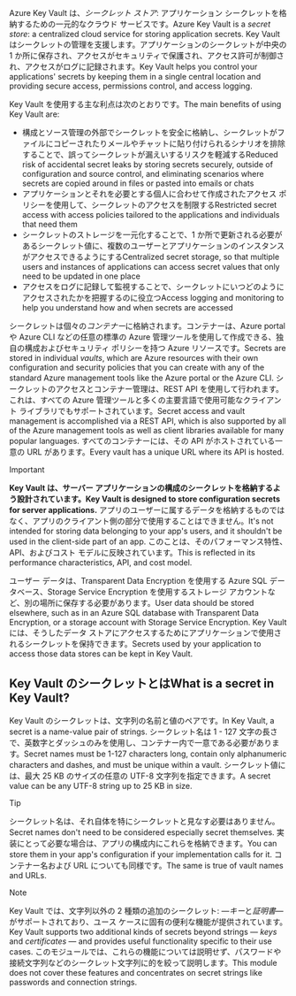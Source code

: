 <span data-ttu-id="f4cae-101">Azure Key Vault は、*シークレット ストア*: アプリケーション シークレットを格納するための一元的なクラウド サービスです。</span><span class="sxs-lookup"><span data-stu-id="f4cae-101">Azure Key Vault is a *secret store*: a centralized cloud service for storing application secrets.</span></span> <span data-ttu-id="f4cae-102">Key Vault はシークレットの管理を支援します。アプリケーションのシークレットが中央の 1 か所に保存され、アクセスがセキュリティで保護され、アクセス許可が制御され、アクセスがログに記録されます。</span><span class="sxs-lookup"><span data-stu-id="f4cae-102">Key Vault helps you control your applications' secrets by keeping them in a single central location and providing secure access, permissions control, and access logging.</span></span>

<span data-ttu-id="f4cae-103">Key Vault を使用する主な利点は次のとおりです。</span><span class="sxs-lookup"><span data-stu-id="f4cae-103">The main benefits of using Key Vault are:</span></span>

- <span data-ttu-id="f4cae-104">構成とソース管理の外部でシークレットを安全に格納し、シークレットがファイルにコピーされたりメールやチャットに貼り付けられるシナリオを排除することで、誤ってシークレットが漏えいするリスクを軽減する</span><span class="sxs-lookup"><span data-stu-id="f4cae-104">Reduced risk of accidental secret leaks by storing secrets securely, outside of configuration and source control, and eliminating scenarios where secrets are copied around in files or pasted into emails or chats</span></span>
- <span data-ttu-id="f4cae-105">アプリケーションとそれを必要とする個人に合わせて作成されたアクセス ポリシーを使用して、シークレットのアクセスを制限する</span><span class="sxs-lookup"><span data-stu-id="f4cae-105">Restricted secret access with access policies tailored to the applications and individuals that need them</span></span>
- <span data-ttu-id="f4cae-106">シークレットのストレージを一元化することで、1 か所で更新される必要があるシークレット値に、複数のユーザーとアプリケーションのインスタンスがアクセスできるようにする</span><span class="sxs-lookup"><span data-stu-id="f4cae-106">Centralized secret storage, so that multiple users and instances of applications can access secret values that only need to be updated in one place</span></span>
- <span data-ttu-id="f4cae-107">アクセスをログに記録して監視することで、シークレットにいつどのようにアクセスされたかを把握するのに役立つ</span><span class="sxs-lookup"><span data-stu-id="f4cae-107">Access logging and monitoring to help you understand how and when secrets are accessed</span></span>

<span data-ttu-id="f4cae-108">シークレットは個々の*コンテナー*に格納されます。コンテナーは、Azure portal や Azure CLI などの任意の標準の Azure 管理ツールを使用して作成できる、独自の構成およびセキュリティ ポリシーを持つ Azure リソースです。</span><span class="sxs-lookup"><span data-stu-id="f4cae-108">Secrets are stored in individual *vaults*, which are Azure resources with their own configuration and security policies that you can create with any of the standard Azure management tools like the Azure portal or the Azure CLI.</span></span> <span data-ttu-id="f4cae-109">シークレットのアクセスとコンテナー管理は、REST API を使用して行われます。これは、すべての Azure 管理ツールと多くの主要言語で使用可能なクライアント ライブラリでもサポートされています。</span><span class="sxs-lookup"><span data-stu-id="f4cae-109">Secret access and vault management is accomplished via a REST API, which is also supported by all of the Azure management tools as well as client libraries available for many popular languages.</span></span> <span data-ttu-id="f4cae-110">すべてのコンテナーには、その API がホストされている一意の URL があります。</span><span class="sxs-lookup"><span data-stu-id="f4cae-110">Every vault has a unique URL where its API is hosted.</span></span>

> [!IMPORTANT]
> <span data-ttu-id="f4cae-111">**Key Vault は、サーバー アプリケーションの構成のシークレットを格納するよう設計されています。**</span><span class="sxs-lookup"><span data-stu-id="f4cae-111">**Key Vault is designed to store configuration secrets for server applications.**</span></span> <span data-ttu-id="f4cae-112">アプリのユーザーに属するデータを格納するものではなく、アプリのクライアント側の部分で使用することはできません。</span><span class="sxs-lookup"><span data-stu-id="f4cae-112">It's not intended for storing data belonging to your app's users, and it shouldn't be used in the client-side part of an app.</span></span> <span data-ttu-id="f4cae-113">このことは、そのパフォーマンス特性、API、およびコスト モデルに反映されています。</span><span class="sxs-lookup"><span data-stu-id="f4cae-113">This is reflected in its performance characteristics, API, and cost model.</span></span>
>
> <span data-ttu-id="f4cae-114">ユーザー データは、Transparent Data Encryption を使用する Azure SQL データベース、Storage Service Encryption を使用するストレージ アカウントなど、別の場所に保存する必要があります。</span><span class="sxs-lookup"><span data-stu-id="f4cae-114">User data should be stored elsewhere, such as in an Azure SQL database with Transparent Data Encryption, or a storage account with Storage Service Encryption.</span></span> <span data-ttu-id="f4cae-115">Key Vault には、そうしたデータ ストアにアクセスするためにアプリケーションで使用されるシークレットを保持できます。</span><span class="sxs-lookup"><span data-stu-id="f4cae-115">Secrets used by your application to access those data stores can be kept in Key Vault.</span></span>

## <a name="what-is-a-secret-in-key-vault"></a><span data-ttu-id="f4cae-116">Key Vault のシークレットとは</span><span class="sxs-lookup"><span data-stu-id="f4cae-116">What is a secret in Key Vault?</span></span>

<span data-ttu-id="f4cae-117">Key Vault のシークレットは、文字列の名前と値のペアです。</span><span class="sxs-lookup"><span data-stu-id="f4cae-117">In Key Vault, a secret is a name-value pair of strings.</span></span> <span data-ttu-id="f4cae-118">シークレット名は 1 - 127 文字の長さで、英数字とダッシュのみを使用し、コンテナー内で一意である必要があります。</span><span class="sxs-lookup"><span data-stu-id="f4cae-118">Secret names must be 1-127 characters long, contain only alphanumeric characters and dashes, and must be unique within a vault.</span></span> <span data-ttu-id="f4cae-119">シークレット値には、最大 25 KB のサイズの任意の UTF-8 文字列を指定できます。</span><span class="sxs-lookup"><span data-stu-id="f4cae-119">A secret value can be any UTF-8 string up to 25 KB in size.</span></span>

> [!TIP]
> <span data-ttu-id="f4cae-120">シークレット名は、それ自体を特にシークレットと見なす必要はありません。</span><span class="sxs-lookup"><span data-stu-id="f4cae-120">Secret names don't need to be considered especially secret themselves.</span></span> <span data-ttu-id="f4cae-121">実装にとって必要な場合は、アプリの構成内にこれらを格納できます。</span><span class="sxs-lookup"><span data-stu-id="f4cae-121">You can store them in your app's configuration if your implementation calls for it.</span></span> <span data-ttu-id="f4cae-122">コンテナー名および URL についても同様です。</span><span class="sxs-lookup"><span data-stu-id="f4cae-122">The same is true of vault names and URLs.</span></span>

> [!NOTE]
> <span data-ttu-id="f4cae-123">Key Vault では、文字列以外の 2 種類の追加のシークレット: &mdash;*キー*と*証明書*&mdash;がサポートされており、ユース ケースに固有の便利な機能が提供されています。</span><span class="sxs-lookup"><span data-stu-id="f4cae-123">Key Vault supports two additional kinds of secrets beyond strings &mdash; *keys* and *certificates* &mdash; and provides useful functionality specific to their use cases.</span></span> <span data-ttu-id="f4cae-124">このモジュールでは、これらの機能については説明せず、パスワードや接続文字列などのシークレット文字列に的を絞って説明します。</span><span class="sxs-lookup"><span data-stu-id="f4cae-124">This module does not cover these features and concentrates on secret strings like passwords and connection strings.</span></span>
